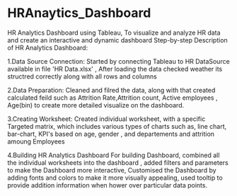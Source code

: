 # HRAnaytics_Dashboard
HR Analytics Dashboard using Tableau, To visualize and analyze HR data and create an interactive and dynamic dashboard
Step-by-step Description of HR Analytics Dashboard:

1.Data Source Connection:
Started by connecting Tableau to HR DataSource available in file 'HR Data.xlsx' , After loading the data checked weather its structred correctly along with all rows and columns

2.Data Preparation:
Cleaned and filred the data, along with that created calculated feild such as Attrition Rate,Attrition count, Active employees , Age(bin) to create more detailed visualize on the dashboard.

3.Creating Worksheet:
Created individual worksheet, with a specific Targeted matrix, which includes various types of charts such as, line chart, bar-chart, KPI's based on age,  gender , and departements and attrition amoung Employees

4.Building HR Analytics Dashboard
For building Dashboard, combined all the individual worksheets into the dashboard , added filters and parameters to make the Dashboard more interactive, Customised the Dashboard by adding fonts and colors to make it more visually appealing, used tooltip to provide addition information when hower over particular data points.
